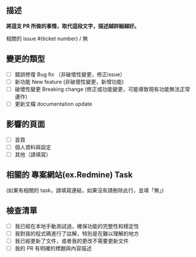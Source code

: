 ## 描述

**將這支 PR 所做的事情，取代這段文字，描述越詳細越好。**

相關的 issue #(ticket number) / 無

## 變更的類型

- [ ] 錯誤修復 Bug fix （非破壞性變更，修正issue）
- [ ] 新功能 New feature (非破壞性變更，新增功能)
- [ ] 破壞性變更 Breaking change (修正或功能變更，可能導致現有功能無法正常運作)
- [ ] 更新文檔 documentation update

## 影響的頁面

- [ ] 首頁
- [ ] 個人資料與設定
- [ ] 其他（請填寫）

## 相關的 專案網站(ex.Redmine) Task

(如果有相關的 task，請填寫連結，如果沒有請刪除此行，並填「無」)

## 檢查清單

- [ ] 我已經在本地手動測試過，確保功能的完整性和穩定性
- [ ] 我對我的程式碼進行了註解，特別是在難以理解的地方
- [ ] 我已經更新了文件，或者我的更改不需要更新文件
- [ ] 我的 PR 有明確的標題與內容描述